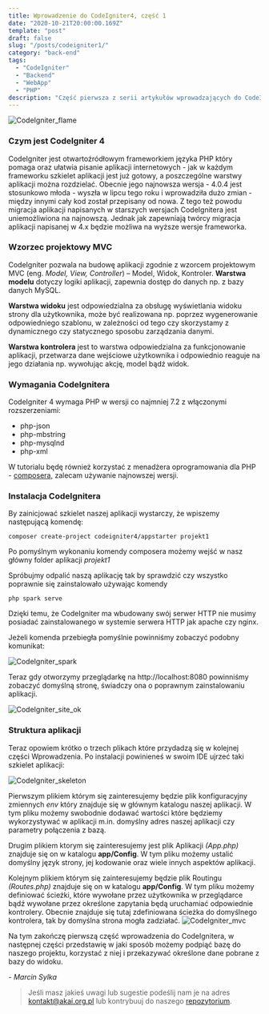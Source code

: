 ```yaml
---
title: Wprowadzenie do CodeIgniter4, część 1
date: "2020-10-21T20:00:00.169Z"
template: "post"
draft: false
slug: "/posts/codeigniter1/"
category: "back-end"
tags:
  - "CodeIgniter"
  - "Backend"
  - "WebApp"
  - "PHP"
description: "Część pierwsza z serii artykułów wprowadzających do CodeIgnitera"
---
```


![CodeIgniter_flame](/media/codeigniter.png)

### Czym jest CodeIgniter 4
CodeIgniter jest otwartoźródłowym frameworkiem języka PHP który pomaga oraz ułatwia pisanie aplikacji internetowych - jak w każdym frameworku szkielet aplikacji jest już gotowy, a poszczególne warstwy aplikacji można rozdzielać. Obecnie jego najnowsza wersja - 4.0.4 jest stosunkowo młoda - wyszła w lipcu tego roku i wprowadziła dużo zmian - między innymi cały kod został przepisany od nowa. Z tego też powodu migracja aplikacji napisanych w starszych wersjach CodeIgnitera jest uniemożliwiona na najnowszą. Jednak jak zapewniają twórcy migracja aplikacji napisanej w 4.x będzie możliwa na wyższe wersje frameworka. 

### Wzorzec projektowy MVC 
CodeIgniter pozwala na budowę aplikacji zgodnie z wzorcem projektowym MVC (eng. *Model, View, Controller*) – Model, Widok, Kontroler.
**Warstwa modelu** dotyczy logiki aplikacji, zapewnia dostęp do danych np. z bazy danych MySQL.

**Warstwa widoku** jest odpowiedzialna za obsługę wyświetlania widoku strony dla użytkownika, może być realizowana np. poprzez wygenerowanie odpowiedniego szablonu, w zależności od tego czy skorzystamy z dynamicznego czy statycznego sposobu zarządzania danymi.

**Warstwa kontrolera** jest to warstwa odpowiedzialna za funkcjonowanie aplikacji, przetwarza dane wejściowe użytkownika i odpowiednio reaguje na jego działania np. wywołując akcję, model bądź widok.

### Wymagania CodeIgnitera
CodeIgniter 4 wymaga PHP w wersji co najmniej 7.2 z włączonymi rozszerzeniami:
- php-json
- php-mbstring
- php-mysqlnd
- php-xml

W tutorialu będę również korzystać z menadżera oprogramowania dla PHP - [composera](https://getcomposer.org/), zalecam używanie najnowszej wersji.

### Instalacja CodeIgnitera
By zainicjować szkielet naszej aplikacji wystarczy, że wpiszemy następującą komendę:

```
composer create-project codeigniter4/appstarter projekt1
```
Po pomyślnym wykonaniu komendy composera możemy wejść w nasz główny folder aplikacji *projekt1*

Spróbujmy odpalić naszą aplikację tak by sprawdzić czy wszystko poprawnie się zainstalowało używając komendy
```
php spark serve
```
Dzięki temu, że CodeIgniter ma wbudowany swój serwer HTTP nie musimy posiadać zainstalowanego w systemie serwera HTTP jak apache czy nginx.

Jeżeli komenda przebiegła pomyślnie powinniśmy zobaczyć podobny komunikat:

![CodeIgniter_spark](/media/codeigniter_php_spark_ok.png)

Teraz gdy otworzymy przeglądarkę na http://localhost:8080 powinniśmy zobaczyć domyślną stronę, świadczy ona o poprawnym zainstalowaniu aplikacji.

![CodeIgniter_site_ok](/media/codeigniter_php_site_ok.png)

### Struktura aplikacji
Teraz opowiem krótko o trzech plikach które przydadzą się w kolejnej części Wprowadzenia.
Po instalacji powinieneś w swoim IDE ujrzeć taki szkielet aplikacji:

![CodeIgniter_skeleton](/media/codeigniter_php_app_skeleton.png)

Pierwszym plikiem którym się zainteresujemy będzie plik konfiguracyjny zmiennych *env* który znajduje się w głównym katalogu naszej aplikacji. W tym pliku możemy swobodnie dodawać wartości które będziemy wykorzystywać w aplikacji m.in. domyślny adres naszej aplikacji czy parametry połączenia z bazą. 

Drugim plikiem ktorym się zainteresujemy jest plik Aplikacji *(App.php)*
znajduje się on w katalogu **app/Config**.
W tym pliku możemy ustalić domyślny język strony, jej kodowanie oraz wiele innych aspektów aplikacji.

Kolejnym plikiem którym się zainteresujemy będzie plik Routingu *(Routes.php)* znajduje się on w katalogu **app/Config**.
W tym pliku możemy definiować ścieżki, które wywołane przez użytkownika w przeglądarce bądź wywołane przez określone zapytania będą uruchamiać odpowiednie kontrolery. Obecnie znajduje się tutaj zdefiniowana ścieżka do domyślnego kontrolera, tak by domyślna strona mogła zadziałać.
![CodeIgniter_mvc](/media/mvc_framework.jpg)

Na tym zakończę pierwszą część wprowadzenia do CodeIgnitera, w następnej części przedstawię w jaki sposób możemy podpiąć bazę do naszego projektu, korzystać z niej i przekazywać określone dane pobrane z bazy do widoku.


*- Marcin Sylka*

> Jeśli masz jakieś uwagi lub sugestie podeślij nam je na adres [kontakt@akai.org.pl](mailto:kontakt@akai.org.pl) lub kontrybuuj do naszego [repozytorium](https://github.com/akai-org/blog).













